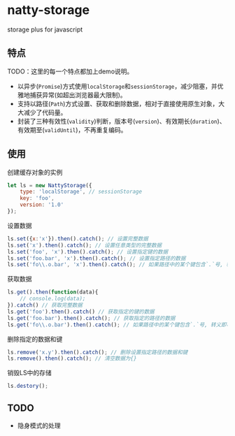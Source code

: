 # natty-storage
storage plus for javascript

## 特点

TODO：这里的每一个特点都加上demo说明。

* 以异步(`Promise`)方式使用`localStorage`和`sessionStorage`，减少阻塞，并优雅地捕获异常(如超出浏览器最大限制)。
* 支持以路径(`Path`)方式设置、获取和删除数据，相对于直接使用原生对象，大大减少了代码量。
* 封装了三种有效性(`validity`)判断，版本号(`version`)、有效期长(`duration`)、有效期至(`validUntil`)，不再重复编码。

## 使用

创建缓存对象的实例

```js
let ls = new NattyStorage({
	type: 'localStorage', // sessionStorage
	key: 'foo',
	version: '1.0'
});
```

设置数据

```js
ls.set({x:'x'}).then().catch(); // 设置完整数据
ls.set('x').then().catch(); // 设置任意类型的完整数据
ls.set('foo', 'x').then().catch(); // 设置指定键的数据
ls.set('foo.bar', 'x').then().catch(); // 设置指定路径的数据
ls.set('fo\\.o.bar', 'x').then().catch(); // 如果路径中的某个键包含`.`号, 转义即可
```

获取数据

```js
ls.get().then(function(data){
    // console.log(data);
}).catch() // 获取完整数据
ls.get('foo').then().catch() // 获取指定的键的数据
ls.get('foo.bar').then().catch(); // 获取指定的路径的数据
ls.get('fo\\.o.bar').then().catch(); // 如果路径中的某个键包含`.`号, 转义即可
```

删除指定的数据和键

```js
ls.remove('x.y').then().catch(); // 删除设置指定路径的数据和键
ls.remove().then().catch(); // 清空数据为{}
```

销毁LS中的存储

```js
ls.destory();
```

## TODO

* 隐身模式的处理
